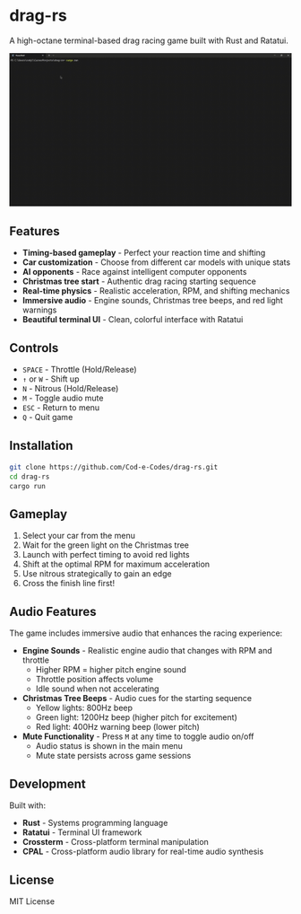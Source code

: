 # drag-rs

A high-octane terminal-based drag racing game built with Rust and Ratatui.

<img src="drag-rs.gif" alt="drag-rs gameplay" width="600">

## Features

- **Timing-based gameplay** - Perfect your reaction time and shifting
- **Car customization** - Choose from different car models with unique stats
- **AI opponents** - Race against intelligent computer opponents
- **Christmas tree start** - Authentic drag racing starting sequence
- **Real-time physics** - Realistic acceleration, RPM, and shifting mechanics
- **Immersive audio** - Engine sounds, Christmas tree beeps, and red light warnings
- **Beautiful terminal UI** - Clean, colorful interface with Ratatui

## Controls

- `SPACE` - Throttle (Hold/Release)
- `↑` or `W` - Shift up
- `N` - Nitrous (Hold/Release)
- `M` - Toggle audio mute
- `ESC` - Return to menu
- `Q` - Quit game

## Installation

```bash
git clone https://github.com/Cod-e-Codes/drag-rs.git
cd drag-rs
cargo run
```

## Gameplay

1. Select your car from the menu
2. Wait for the green light on the Christmas tree
3. Launch with perfect timing to avoid red lights
4. Shift at the optimal RPM for maximum acceleration
5. Use nitrous strategically to gain an edge
6. Cross the finish line first!

## Audio Features

The game includes immersive audio that enhances the racing experience:

- **Engine Sounds** - Realistic engine audio that changes with RPM and throttle
  - Higher RPM = higher pitch engine sound
  - Throttle position affects volume
  - Idle sound when not accelerating
- **Christmas Tree Beeps** - Audio cues for the starting sequence
  - Yellow lights: 800Hz beep
  - Green light: 1200Hz beep (higher pitch for excitement)
  - Red light: 400Hz warning beep (lower pitch)
- **Mute Functionality** - Press `M` at any time to toggle audio on/off
  - Audio status is shown in the main menu
  - Mute state persists across game sessions

## Development

Built with:
- **Rust** - Systems programming language
- **Ratatui** - Terminal UI framework
- **Crossterm** - Cross-platform terminal manipulation
- **CPAL** - Cross-platform audio library for real-time audio synthesis

## License

MIT License
